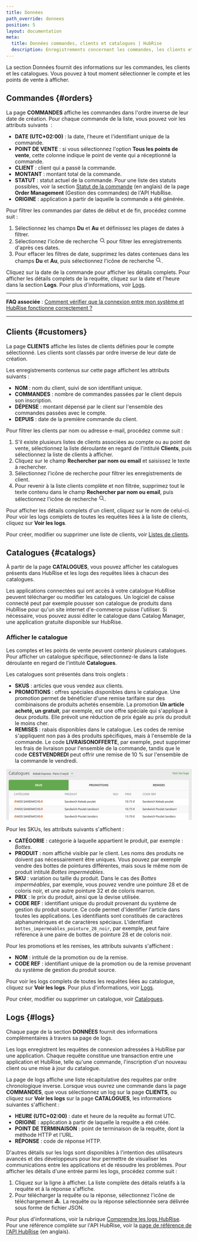 ```yaml
---
title: Données
path_override: donnees
position: 5
layout: documentation
meta:
  title: Données commandes, clients et catalogues | HubRise
  description: Enregistrements concernant les commandes, les clients et les catalogues dans HubRise. Comment les consulter et comprendre leur contenu.
---
```


La section Données fournit des informations sur les commandes, les clients et les catalogues. Vous pouvez à tout moment sélectionner le compte et les points de vente à afficher.

## Commandes {#orders}

La page **COMMANDES** affiche les commandes dans l'ordre inverse de leur date de création. Pour chaque commande de la liste, vous pouvez voir les attributs suivants  :

- **DATE (UTC+02:00)** : la date, l'heure et l'identifiant unique de la commande.
- **POINT DE VENTE** : si vous sélectionnez l'option **Tous les points de vente**, cette colonne indique le point de vente qui a réceptionné la commande.
- **CLIENT** : client qui a passé la commande.
- **MONTANT** : montant total de la commande.
- **STATUT** : statut actuel de la commande. Pour une liste des statuts possibles, voir la section [Statut de la commande](/developers/api/orders#status) (en anglais) de la page **Order Management** (Gestion des commandes) de l'API HubRise.
- **ORIGINE** : application à partir de laquelle la commande a été générée.

Pour filtrer les commandes par dates de début et de fin, procédez comme suit :

1. Sélectionnez les champs **Du** et **Au** et définissez les plages de dates à filtrer.
1. Sélectionnez l'icône de recherche <InlineImage width="17" height="17">![Icône Rechercher](../images/061-search.png)</InlineImage> pour filtrer les enregistrements d'après ces dates.
1. Pour effacer les filtres de date, supprimez les dates contenues dans les champs **Du** et **Au**, puis sélectionnez l'icône de recherche <InlineImage width="17" height="17">![Icône Rechercher](../images/061-search.png)</InlineImage>.

Cliquez sur la date de la commande pour afficher les détails complets. Pour afficher les détails complets de la requête, cliquez sur la date et l'heure dans la section **Logs**. Pour plus d'informations, voir [Logs](/docs/data#logs).

---

**FAQ associée** : [Comment vérifier que la connexion entre mon système et HubRise fonctionne correctement ?](/docs/faqs/check-connection-between-my-system-and-hubrise)

---

## Clients {#customers}

La page **CLIENTS** affiche les listes de clients définies pour le compte sélectionné. Les clients sont classés par ordre inverse de leur date de création.

Les enregistrements contenus sur cette page affichent les attributs suivants :

- **NOM** : nom du client, suivi de son identifiant unique.
- **COMMANDES** : nombre de commandes passées par le client depuis son inscription.
- **DÉPENSE** : montant dépensé par le client sur l'ensemble des commandes passées avec le compte.
- **DEPUIS** : date de la première commande du client.

Pour filtrer les clients par nom ou adresse e-mail, procédez comme suit :

1. S'il existe plusieurs listes de clients associées au compte ou au point de vente, sélectionnez la liste déroulante en regard de l'intitulé **Clients**, puis sélectionnez la liste de clients à afficher.
1. Cliquez sur le champ **Rechercher par nom ou email** et saisissez le texte à rechercher.
1. Sélectionnez l'icône de recherche pour filtrer les enregistrements de client.
1. Pour revenir à la liste clients complète et non filtrée, supprimez tout le texte contenu dans le champ **Rechercher par nom ou email**, puis sélectionnez l'icône de recherche <InlineImage width="17" height="17">![Icône Rechercher](../images/061-search.png)</InlineImage>.

Pour afficher les détails complets d'un client, cliquez sur le nom de celui-ci. Pour voir les logs complets de toutes les requêtes liées à la liste de clients, cliquez sur **Voir les logs**.

Pour créer, modifier ou supprimer une liste de clients, voir [Listes de clients](/docs/customer-lists).

## Catalogues {#catalogs}

À partir de la page **CATALOGUES**, vous pouvez afficher les catalogues présents dans HubRise et les logs des requêtes liées à chacun des catalogues.

Les applications connectées qui ont accès à votre catalogue HubRise peuvent télécharger ou modifier les catalogues. Un logiciel de caisse connecté peut par exemple pousser son catalogue de produits dans HubRise pour qu'un site internet d'e-commerce puisse l'utiliser. Si nécessaire, vous pouvez aussi éditer le catalogue dans Catalog Manager, une application gratuite disponible sur HubRise.

### Afficher le catalogue

Les comptes et les points de vente peuvent contenir plusieurs catalogues. Pour afficher un catalogue spécifique, sélectionnez-le dans la liste déroulante en regard de l'intitulé **Catalogues**.

Les catalogues sont présentés dans trois onglets :

- **SKUS** : articles que vous vendez aux clients.
- **PROMOTIONS** : offres spéciales disponibles dans le catalogue. Une promotion permet de bénéficier d'une remise tarifaire sur des combinaisons de produits achetés ensemble. La promotion **Un article acheté, un gratuit**, par exemple, est une offre spéciale qui s'applique à deux produits. Elle prévoit une réduction de prix égale au prix du produit le moins cher.
- **REMISES** : rabais disponibles dans le catalogue. Les codes de remise s'appliquent non pas à des produits spécifiques, mais à l'ensemble de la commande. Le code **LIVRAISONOFFERTE**, par exemple, peut supprimer les frais de livraison pour l'ensemble de la commande, tandis que le code **CESTVENDREDI** peut offrir une remise de 10 % sur l'ensemble de la commande le vendredi.

![Onglets du catalogue HubRise](./images/053-2x-catalog-tabs.png)

Pour les SKUs, les attributs suivants s'affichent :

- **CATÉGORIE** : catégorie à laquelle appartient le produit, par exemple : _Bottes_.
- **PRODUIT** : nom affiché visible par le client. Les noms des produits ne doivent pas nécessairement être uniques. Vous pouvez par exemple vendre des bottes de pointures différentes, mais sous le même nom de produit intitulé _Bottes imperméables_.
- **SKU** : variation ou taille du produit. Dans le cas des _Bottes imperméables_, par exemple, vous pouvez vendre une pointure 28 et de coloris noir, et une autre pointure 32 et de coloris marron.
- **PRIX** : le prix du produit, ainsi que la devise utilisée.
- **CODE REF** : identifiant unique du produit provenant du système de gestion du produit source. Ce code permet d'identifier l'article dans toutes les applications. Les identifiants sont constitués de caractères alphanumériques et de caractères spéciaux. L'identifiant `bottes_imperméables_pointure_28_noir`, par exemple, peut faire référence à une paire de bottes de pointure 28 et de coloris noir.

Pour les promotions et les remises, les attributs suivants s'affichent :

- **NOM** : intitulé de la promotion ou de la remise.
- **CODE REF** : identifiant unique de la promotion ou de la remise provenant du système de gestion du produit source.

Pour voir les logs complets de toutes les requêtes liées au catalogue, cliquez sur **Voir les logs**. Pour plus d'informations, voir [Logs](/docs/data#logs).

Pour créer, modifier ou supprimer un catalogue, voir [Catalogues](/docs/catalog).

## Logs {#logs}

Chaque page de la section **DONNÉES** fournit des informations complémentaires à travers sa page de logs.

Les logs enregistrent les requêtes de connexion adressées à HubRise par une application. Chaque requête constitue une transaction entre une application et HubRise, telle qu'une commande, l'inscription d'un nouveau client ou une mise à jour du catalogue.

La page de logs affiche une liste récapitulative des requêtes par ordre chronologique inverse. Lorsque vous ouvrez une commande dans la page **COMMANDES**, que vous sélectionnez un log sur la page **CLIENTS**, ou cliquez sur **Voir les logs** sur la page **CATALOGUES**, les informations suivantes s'affichent :

- **HEURE (UTC+02:00)** : date et heure de la requête au format UTC.
- **ORIGINE** : application à partir de laquelle la requête a été créée.
- **POINT DE TERMINAISON** : point de terminaison de la requête, dont la méthode HTTP et l'URL.
- **RÉPONSE** : code de réponse HTTP.

D'autres détails sur les logs sont disponibles à l'intention des utilisateurs avancés et des développeurs pour leur permettre de visualiser les communications entre les applications et de résoudre les problèmes. Pour afficher les détails d'une entrée parmi les logs, procédez comme suit :

1. Cliquez sur la ligne à afficher. La liste complète des détails relatifs à la requête et à la réponse s'affiche.
1. Pour télécharger la requête ou la réponse, sélectionnez l'icône de téléchargement <InlineImage width="15" height="14">![Icône de téléchargement](../images/058-download.png)</InlineImage>. La requête ou la réponse sélectionnée sera délivrée sous forme de fichier JSON.

Pour plus d'informations, voir la rubrique [Comprendre les logs HubRise](/docs/hubrise-logs/overview). Pour une référence complète sur l'API HubRise, voir la [page de référence de l'API HubRise](/developers/api/general-concepts) (en anglais).
